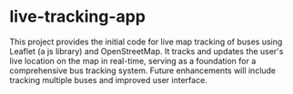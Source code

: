 # live-tracking-app
 This project provides the initial code for live map tracking of buses using Leaflet (a js library) and OpenStreetMap. It tracks and updates the user's live location on the map in real-time, serving as a foundation for a comprehensive bus tracking system. Future enhancements will include tracking multiple buses and improved user interface.
